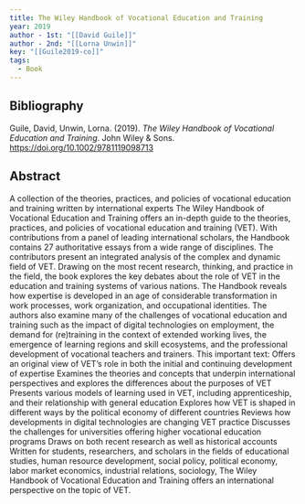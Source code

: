 ```yaml
---
title: The Wiley Handbook of Vocational Education and Training
year: 2019
author - 1st: "[[David Guile]]"
author - 2nd: "[[Lorna Unwin]]"
key: "[[Guile2019-co]]"
tags:
  - Book
---
```


## Bibliography
Guile, David, Unwin, Lorna. (2019). _The Wiley Handbook of Vocational Education and Training_. John Wiley \& Sons. https://doi.org/10.1002/9781119098713


## Abstract
A collection of the theories, practices, and policies of
vocational education and training written by international
experts The Wiley Handbook of Vocational Education and Training
offers an in-depth guide to the theories, practices, and policies
of vocational education and training (VET). With contributions
from a panel of leading international scholars, the Handbook
contains 27 authoritative essays from a wide range of
disciplines. The contributors present an integrated analysis of
the complex and dynamic field of VET. Drawing on the most recent
research, thinking, and practice in the field, the book explores
the key debates about the role of VET in the education and
training systems of various nations. The Handbook reveals how
expertise is developed in an age of considerable transformation
in work processes, work organization, and occupational
identities. The authors also examine many of the challenges of
vocational education and training such as the impact of digital
technologies on employment, the demand for (re)training in the
context of extended working lives, the emergence of learning
regions and skill ecosystems, and the professional development of
vocational teachers and trainers. This important text: Offers an
original view of VET’s role in both the initial and continuing
development of expertise Examines the theories and concepts that
underpin international perspectives and explores the differences
about the purposes of VET Presents various models of learning
used in VET, including apprenticeship, and their relationship
with general education Explores how VET is shaped in different
ways by the political economy of different countries Reviews how
developments in digital technologies are changing VET practice
Discusses the challenges for universities offering higher
vocational education programs Draws on both recent research as
well as historical accounts Written for students, researchers,
and scholars in the fields of educational studies, human resource
development, social policy, political economy, labor market
economics, industrial relations, sociology, The Wiley Handbook of
Vocational Education and Training offers an international
perspective on the topic of VET.
